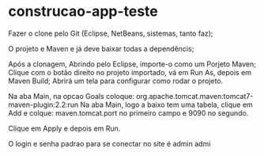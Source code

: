 # construcao-app-teste

Fazer o clone pelo Git (Eclipse, NetBeans, sistemas, tanto faz);

O projeto e Maven e já deve baixar todas a dependêncis;

Após a clonagem, Abrindo pelo Eclipse, importe-o como um Porjeto Maven;
Clique com o botão direito no projeto importado, vá em Run As, depois em Maven Build;
Abrirá um tela para configurar como rodar o projeto.

Na aba Main, na opcao Goals coloque: org.apache.tomcat.maven:tomcat7-maven-plugin:2.2:run
Na aba Main, logo a baixo tem uma tabela, clique em Add e colque: maven.tomcat.port no primeiro campo e 9090 no segundo.

Clique em Apply e depois em Run.

O login e senha padrao para se conectar no site é admin admi
